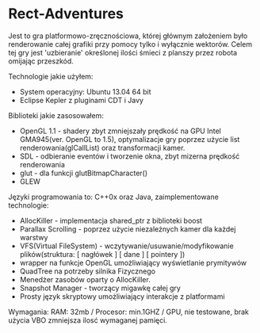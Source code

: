 Rect-Adventures
===============

Jest to gra platformowo-zręcznościowa, której głównym założeniem było renderowanie całej grafiki przy pomocy tylko i wyłącznie wektorów. Celem tej gry jest 'uzbieranie' określonej ilości śmieci z planszy przez robota omijając przeszkód.

Technologie jakie użyłem:
- System operacyjny: Ubuntu 13.04 64 bit
- Eclipse Kepler z pluginami CDT i Javy

Biblioteki jakie zasosowałem:
- OpenGL 1.1 - shadery zbyt zmniejszały prędkość na GPU Intel GMA945(ver. OpenGL to 1.5), optymalizacje gry poprzez użycie list renderowania(glCallList) oraz transformacji kamer.
- SDL - odbieranie eventów i tworzenie okna, zbyt mizerna prędkość renderowania
- glut - dla funkcji glutBitmapCharacter()
- GLEW

Języki programowania to: C++0x oraz Java, zaimplementowane technologie:
- AllocKiller - implementacja shared_ptr z biblioteki boost
- Parallax Scrolling - poprzez użycie niezależnych kamer dla każdej warstwy
- VFS(Virtual FileSystem) - wczytywanie/usuwanie/modyfikowanie plików(struktura: [ nagłówek ] [ dane ]  [ pointery ])
- wrapper na funkcje OpenGL umożliwiający wyświetlanie prymitywów
- QuadTree na potrzeby silnika Fizycznego
- Menedżer zasobów oparty o AllocKiller.
- Snapshot Manager - tworzący migawkę całej gry
- Prosty język skryptowy umożliwiający interakcje z platformami

Wymagania:
RAM: 32mb / Procesor: min.1GHZ / GPU, nie testowane, brak użycia VBO zmniejsza ilosć wymaganej pamięci.
